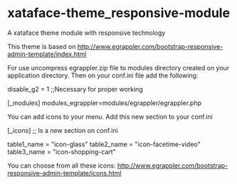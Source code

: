 # xataface-theme_responsive-module
A xataface theme module with responsive technology

This theme is based on http://www.egrappler.com/bootstrap-responsive-admin-template/index.html

For use uncompress egrappler.zip file to modules directory created on your application directory. Then on your conf.ini file add the following:

disable_g2 = 1 ;;Necessary for proper working

[_modules]
modules_egrappler=modules/egrappler/egrappler.php

You can add icons to your menu. Add this new section to your conf.ini 

[_icons] ;; Is a new section on conf.ini

table1_name = "icon-glass"
table2_name = "icon-facetime-video"
table3_name = "icon-shopping-cart"

You can choose from all these icons: http://www.egrappler.com/bootstrap-responsive-admin-template/icons.html
